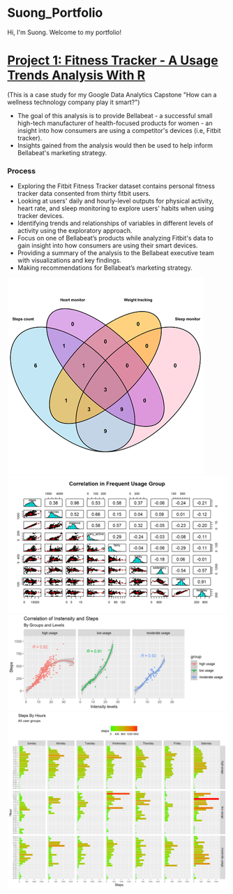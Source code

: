 # Suong_Portfolio
Hi, I'm Suong. Welcome to my portfolio!

# [Project 1: Fitness Tracker - A Usage Trends Analysis With R](https://github.com/databl0g/A-fitness-tracker-analysis)
(This is a case study for my Google Data Analytics Capstone "How can a wellness technology company play it smart?")
* The goal of this analysis is to provide Bellabeat - a successful small high-tech manufacturer of health-focused
products for women - an insight into how consumers are using a competitor's devices (i.e, Fitbit tracker). 
* Insights gained from the analysis would then be used to help inform Bellabeat's marketing strategy.
### Process
* Exploring the Fitbit Fitness Tracker dataset contains personal fitness tracker data consented from thirty fitbit users.
* Looking at users' daily and hourly-level outputs for physical activity, heart rate, and sleep monitoring to explore users' habits when using tracker devices.
* Identifying trends and relationships of variables in different levels of activity using the exploratory approach.
* Focus on one of Bellabeat’s products while analyzing Fitbit's data to gain insight into how consumers are using their smart devices.
* Providing a summary of the analysis to the Bellabeat executive team with visualizations and key findings.
* Making recommendations for Bellabeat’s marketing strategy.

![](/images/features_venn1.png)
![](/images/Correlation%20of%20frequent%20usage%20group.png)
![](/images/Correlation.png)
![](/images/Steps%20By%20Hours.png)
